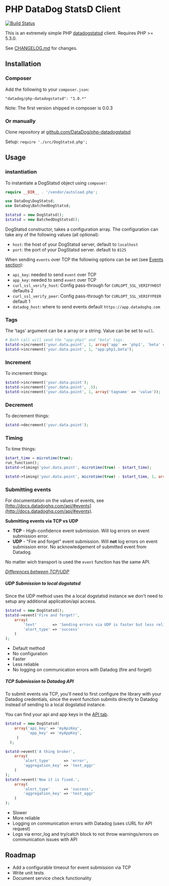 # PHP DataDog StatsD Client

[![Build Status](https://travis-ci.org/DataDog/php-datadogstatsd.svg?branch=master)](https://travis-ci.org/DataDog/php-datadogstatsd)

This is an extremely simple PHP [datadogstatsd](http://www.datadoghq.com/) client.
Requires PHP >= 5.3.0.

See [CHANGELOG.md](CHANGELOG.md) for changes.

## Installation

### Composer

Add the following to your `composer.json`:

```
"datadog/php-datadogstatsd": "1.0.*"
```

Note: The first version shipped in composer is 0.0.3


### Or manually

Clone repository at [github.com/DataDog/php-datadogstatsd](https://github.com/DataDog/php-datadogstatsd)

Setup: `require './src/DogStatsd.php';`

## Usage

### instantiation

To instantiate a DogStatsd object using `composer`:

```php
require __DIR__ . '/vendor/autoload.php';

use DataDog\DogStatsd;
use DataDog\BatchedDogStatsd;

$statsd = new DogStatsd();
$statsd = new BatchedDogStatsd();
```

DogStatsd constructor, takes a configuration array. The configuration can take any of the following values (all optional):

- `host`: the host of your DogStatsd server, default to `localhost`
- `port`: the port of your DogStatsd server. default to `8125`

When sending `events` over TCP the following options can be set (see [Events section](#submitting-events)):
- `api_key`: needed to send `event` over TCP
- `app_key`: needed to send `event` over TCP
- `curl_ssl_verify_host`: Config pass-through for `CURLOPT_SSL_VERIFYHOST` defaults 2
- `curl_ssl_verify_peer`: Config pass-through for `CURLOPT_SSL_VERIFYPEER` default 1
- `datadog_host`: where to send events default `https://app.datadoghq.com`

### Tags

The 'tags' argument can be a array or a string. Value can be set to `null`.

```php
# Both call will send the "app:php1" and "beta" tags.
$statd->increment('your.data.point', 1, array('app' => 'php1', 'beta' => null));
$statd->increment('your.data.point', 1, "app:php1,beta");
```

### Increment

To increment things:

``` php
$statd->increment('your.data.point');
$statd->increment('your.data.point', .5);
$statd->increment('your.data.point', 1, array('tagname' => 'value'));
```

### Decrement

To decrement things:

``` php
$statd->decrement('your.data.point');
```

### Timing

To time things:

``` php
$start_time = microtime(true);
run_function();
$statd->timing('your.data.point', microtime(true) - $start_time);

$statd->timing('your.data.point', microtime(true) - $start_time, 1, array('tagname' => 'value'));
```

### Submitting events

For documentation on the values of events, see 
[http://docs.datadoghq.com/api/#events](http://docs.datadoghq.com/api/#events).

**Submitting events via TCP vs UDP**

* **TCP** - High-confidence event submission. Will log errors on event submission error.
* **UDP** - "Fire and forget" event submission. Will **not** log errors on event submission error. No acknowledgement 
of submitted event from Datadog.

No matter wich transport is used the `event` function has the same API.

_[Differences between TCP/UDP](http://stackoverflow.com/a/5970545)_

##### UDP Submission to local dogstatsd

Since the UDP method uses the a local dogstatsd instance we don't need to setup any additional application/api access.

```php
$statsd = new DogStatsd();
$statd->event('Fire and forget!',
	array(
		'text'       => 'Sending errors via UDP is faster but less reliable!',
		'alert_type' => 'success'
	)
);
```

* Default method
* No configuration
* Faster
* Less reliable
* No logging on communication errors with Datadog (fire and forget)


##### TCP Submission to Datadog API

To submit events via TCP, you'll need to first configure the library with your
Datadog credentials, since the event function submits directly to Datadog
instead of sending to a local dogstatsd instance.

You can find your api and app keys in the [API tab](https://app.datadoghq.com/account/settings#api).

```php
$statsd = new DogStatsd(
    array('api_key' => 'myApiKey',
          'app_key' => 'myAppKey',
     )
  );

$statd->event('A thing broke!',
	array(
		'alert_type'      => 'error',
		'aggregation_key' => 'test_aggr'
	)
);
$statd->event('Now it is fixed.',
	array(
		'alert_type'      => 'success',
		'aggregation_key' => 'test_aggr'
	)
);
```

* Slower
* More reliable
* Logging on communication errors with Datadog (uses cURL for API request)
* Logs via error_log and try/catch block to not throw warnings/errors on communication issues with API


## Roadmap

* Add a configurable timeout for event submission via TCP
* Write unit tests
* Document service check functionality
